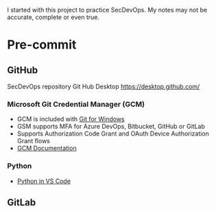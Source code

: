 I started with this project to practice SecDevOps. My notes may not be accurate, complete or even true.

# Pre-commit

## GitHub
SecDevOps repository
Git Hub Desktop https://desktop.github.com/

### Microsoft Git Credential Manager (GCM)
* GCM is included with [Git for Windows](https://gitforwindows.org/)
* GSM supports MFA for Azure DevOps, Bitbucket, GitHub or GitLab
* Supports Authorization Code Grant and OAuth Device Authorization Grant flows
* [GCM Documentation](https://github.com/GitCredentialManager)

### Python
* [Python in VS Code](https://code.visualstudio.com/docs/python/python-tutorial) 

## GitLab